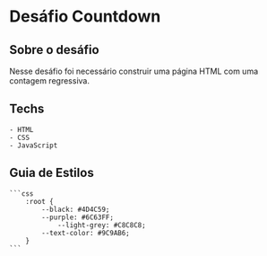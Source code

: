 # Desáfio Countdown

## Sobre o desáfio

Nesse desáfio foi necessário construir uma página HTML com uma contagem regressiva.

## Techs
    - HTML
    - CSS
    - JavaScript

## Guia de Estilos

    ```css
        :root {
            --black: #4D4C59;
            --purple: #6C63FF;
                --light-grey: #C8C8C8;
            --text-color: #9C9AB6;
        }
    ```

